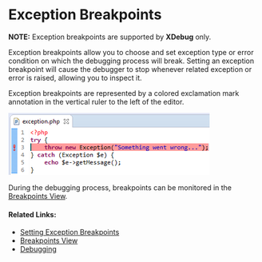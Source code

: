 # Exception Breakpoints

<!--context:exception_breakpoints-->

**NOTE:** Exception breakpoints are supported by **XDebug** only. 

Exception breakpoints allow you to choose and set exception type or error condition on which the debugging process will break. Setting an exception breakpoint will cause the debugger to stop whenever related exception or error is raised, allowing you to inspect it.

Exception breakpoints are represented by a colored exclamation mark annotation in the vertical ruler to the left of the editor.

![Exception Breakpoint](images/exception_breakpoint.png "PHP Exception Breakpoint")

During the debugging process, breakpoints can be monitored in the [Breakpoints View](../032-reference/008-php_perspectives_and_views/016-php_debug_perspective/024-breakpoints_view.md).

<!--links-start-->

#### Related Links:

 * [Setting Exception Breakpoints](../024-tasks/152-debugging/048-setting_exception_breakpoints.md)
 * [Breakpoints View](../032-reference/008-php_perspectives_and_views/016-php_debug_perspective/024-breakpoints_view.md)
 * [Debugging](128-debugging_concept.md)

<!--links-end-->
